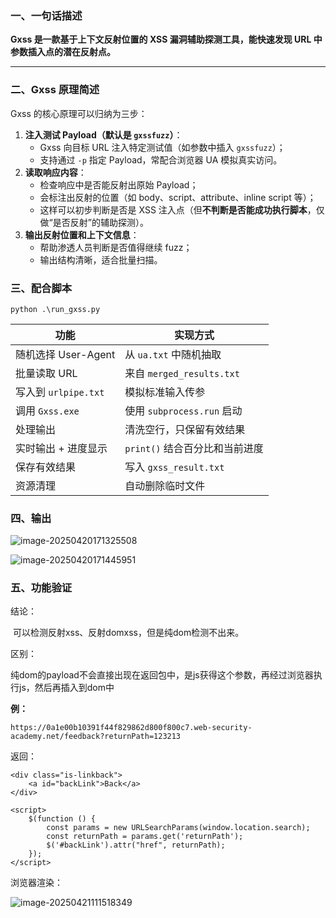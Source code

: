 ### 一、一句话描述

**Gxss 是一款基于上下文反射位置的 XSS 漏洞辅助探测工具，能快速发现 URL 中参数插入点的潜在反射点。**

------

### 二、Gxss 原理简述

Gxss 的核心原理可以归纳为三步：

1. **注入测试 Payload（默认是 `gxssfuzz`）**：
   - Gxss 向目标 URL 注入特定测试值（如参数中插入 `gxssfuzz`）；
   - 支持通过 `-p` 指定 Payload，常配合浏览器 UA 模拟真实访问。
2. **读取响应内容**：
   - 检查响应中是否能反射出原始 Payload；
   - 会标注出反射的位置（如 body、script、attribute、inline script 等）；
   - 这样可以初步判断是否是 XSS 注入点（但**不判断是否能成功执行脚本**，仅做“是否反射”的辅助探测）。
3. **输出反射位置和上下文信息**：
   - 帮助渗透人员判断是否值得继续 fuzz；
   - 输出结构清晰，适合批量扫描。

### 三、配合脚本

```
python .\run_gxss.py
```

| 功能                 | 实现方式                       |
| -------------------- | ------------------------------ |
| 随机选择 User-Agent  | 从 `ua.txt` 中随机抽取         |
| 批量读取 URL         | 来自 `merged_results.txt`      |
| 写入到 `urlpipe.txt` | 模拟标准输入传参               |
| 调用 `Gxss.exe`      | 使用 `subprocess.run` 启动     |
| 处理输出             | 清洗空行，只保留有效结果       |
| 实时输出 + 进度显示  | `print()` 结合百分比和当前进度 |
| 保存有效结果         | 写入 `gxss_result.txt`         |
| 资源清理             | 自动删除临时文件               |

### 四、输出

![image-20250420171325508](C:\Users\33940\AppData\Roaming\Typora\typora-user-images\image-20250420171325508.png)

![image-20250420171445951](C:\Users\33940\AppData\Roaming\Typora\typora-user-images\image-20250420171445951.png)

### 五、功能验证

结论：

​	可以检测反射xss、反射domxss，但是纯dom检测不出来。

区别：

​	纯dom的payload不会直接出现在返回包中，是js获得这个参数，再经过浏览器执行js，然后再插入到dom中

**例：**

```
https://0a1e00b10391f44f829862d800f800c7.web-security-academy.net/feedback?returnPath=123213
```

返回：

```
<div class="is-linkback">
    <a id="backLink">Back</a>
</div>

<script>
    $(function () {
        const params = new URLSearchParams(window.location.search);
        const returnPath = params.get('returnPath');
        $('#backLink').attr("href", returnPath);
    });
</script>
```

浏览器渲染：

![image-20250421111518349](C:\Users\33940\AppData\Roaming\Typora\typora-user-images\image-20250421111518349.png)
